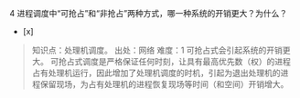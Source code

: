 4
进程调度中“可抢占”和“非抢占”两种方式，哪一种系统的开销更大？为什么？
- [x]  

> 知识点：处理机调度。
> 出处：网络
> 难度：1
> 可抢占式会引起系统的开销更大。 可抢占式调度是严格保证任何时刻，让具有最高优先数（权）的进程占有处理机运行，因此增加了处理机调度的时机，引起为退出处理机的进
> 程保留现场，为占有处理机的进程恢复现场等时间（和空间）开销增大。
